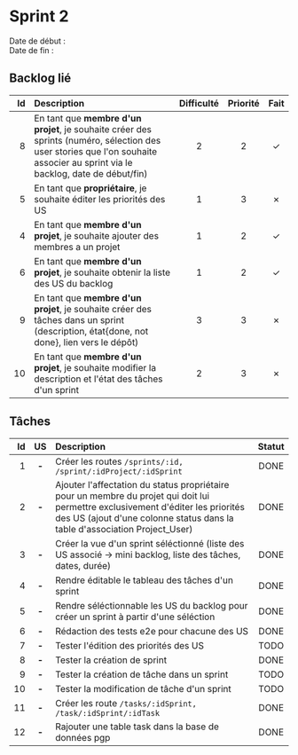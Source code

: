 # Sprint 2

Date de début :  
Date de fin :

## Backlog lié
| Id | Description | Difficulté | Priorité | Fait |
|---:|:---|:---:|:---:|:---:|
| 8 | En tant que **membre d'un projet**, je souhaite créer des sprints (numéro, sélection des user stories que l'on souhaite associer au sprint via le backlog, date de début/fin) | 2 | 2 | ✓ |
| 5 | En tant que **propriétaire**, je souhaite éditer les priorités des US | 1 | 3 | ✗ |
| 4 | En tant que **membre d'un projet**, je souhaite ajouter des membres a un projet | 1 | 2 | ✓ |
| 6 | En tant que **membre d'un projet**, je souhaite obtenir la liste des US du backlog | 1 | 2 | ✓ |
| 9 | En tant que **membre d'un projet**, je souhaite créer des tâches dans un sprint (description, état{done, not done}, lien vers le dépôt) | 3 | 3 | ✗ |
| 10 | En tant que **membre d'un projet**, je souhaite modifier la description et l'état des tâches d'un sprint | 2 | 3 | ✗ |

## Tâches

| Id | US | Description | Statut |
|---:|:---:|:---|:---:|
| 1 | **-** | Créer les routes `/sprints/:id, /sprint/:idProject/:idSprint` | DONE |
| 2 | **-** | Ajouter l'affectation du status propriétaire pour un membre du projet qui doit lui permettre exclusivement d'éditer les priorités des US (ajout d'une colonne status dans la table d'association Project_User) | DONE |
| 3 | **-** | Créer la vue d'un sprint séléctionné (liste des US associé  -> mini backlog, liste des tâches, dates, durée) | DONE |
| 4 | **-** | Rendre éditable le tableau des tâches d'un sprint | DONE |
| 5 | **-** | Rendre séléctionnable les US du backlog pour créer un sprint à partir d'une séléction | DONE |
| 6 | **-** | Rédaction des tests e2e pour chacune des US | DONE |
| 7 | **-** | Tester l'édition des priorités des US | TODO |
| 8 | **-** | Tester la création de sprint | DONE |
| 9 | **-** | Tester la création de tâche dans un sprint | TODO |
| 10 | **-** | Tester la modification de tâche d'un sprint | TODO |
| 11 | **-** | Créer les route `/tasks/:idSprint, /task/:idSprint/:idTask` | DONE |
| 12 | **-** | Rajouter une table task dans la base de données pgp | DONE |

